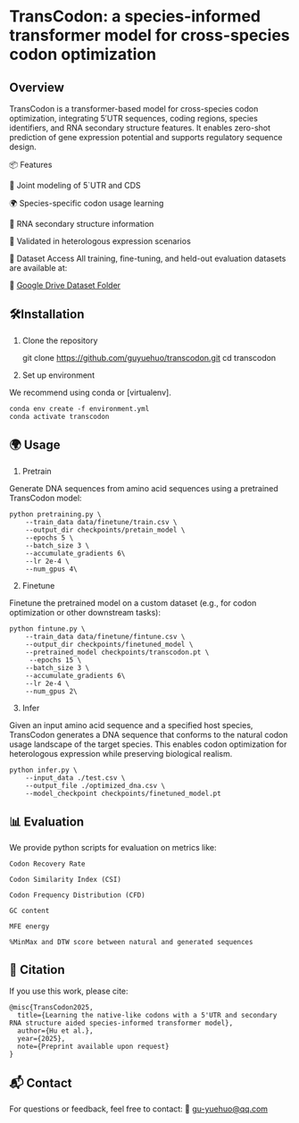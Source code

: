 
# TransCodon: a species-informed transformer model for cross-species codon optimization
## Overview
TransCodon is a transformer-based model for cross-species codon optimization, integrating 5′UTR sequences, coding regions, species identifiers, and RNA secondary structure features. It enables zero-shot prediction of gene expression potential and supports regulatory sequence design.

📦 Features

🧬 Joint modeling of 5`UTR and CDS

🌍 Species-specific codon usage learning

🔬 RNA secondary structure information

🧪 Validated in heterologous expression scenarios

📁 Dataset Access
All training, fine-tuning, and held-out evaluation datasets are available at:

🔗 [Google Drive Dataset Folder](https://drive.google.com/drive/folders/17ZKlxM0VF38s9eQXwpKJ6WlgmNMYsZjI?usp=drive_link)


## 🛠Installation
1. Clone the repository


    git clone https://github.com/guyuehuo/transcodon.git
    cd transcodon

   
2. Set up environment

We recommend using conda or [virtualenv].


    conda env create -f environment.yml
    conda activate transcodon

 
## 🌍 Usage

1. Pretrain

Generate DNA sequences from amino acid sequences using a pretrained TransCodon model:


    python pretraining.py \
        --train_data data/finetune/train.csv \
        --output_dir checkpoints/pretain_model \
        --epochs 5 \
        --batch_size 3 \
        --accumulate_gradients 6\
        --lr 2e-4 \
        --num_gpus 4\
 

2. Finetune

Finetune the pretrained model on a custom dataset (e.g., for codon optimization or other downstream tasks):
    
  
    python fintune.py \
        --train_data data/finetune/fintune.csv \
        --output_dir checkpoints/finetuned_model \
        --pretrained_model checkpoints/transcodon.pt \
         --epochs 15 \
        --batch_size 3 \
        --accumulate_gradients 6\
        --lr 2e-4 \
        --num_gpus 2\
 

3. Infer

Given an input amino acid sequence and a specified host species, TransCodon generates a DNA sequence that conforms to the natural codon usage landscape of the target species. This enables codon optimization for heterologous expression while preserving biological realism.
 
    python infer.py \
        --input_data ./test.csv \
        --output_file ./optimized_dna.csv \
        --model_checkpoint checkpoints/finetuned_model.pt


## 📊 Evaluation
We provide python scripts for evaluation on metrics like:

    Codon Recovery Rate
    
    Codon Similarity Index (CSI)
    
    Codon Frequency Distribution (CFD)
    
    GC content 
    
    MFE energy
    
    %MinMax and DTW score between natural and generated sequences
    
   
## 📄 Citation
If you use this work, please cite:

    @misc{TransCodon2025,
      title={Learning the native-like codons with a 5'UTR and secondary RNA structure aided species-informed transformer model},
      author={Hu et al.},
      year={2025},
      note={Preprint available upon request}
    }

## 📬 Contact
For questions or feedback, feel free to contact:
📧 gu-yuehuo@qq.com

